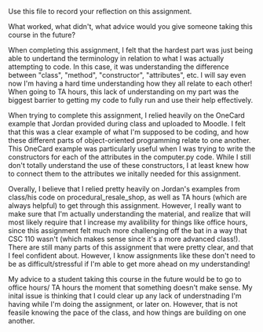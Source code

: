 Use this file to record your reflection on this assignment. 

What worked, what didn't, what advice would you give someone taking this course in the future?

When completing this assignment, I felt that the hardest part was just being able to undertand the terminology in relation to what I was actually attempting to code. In this case, it was understanding the difference between "class", "method", "constructor", "attributes", etc. I will say even now I'm having a hard time understanding how they all relate to each other! When going to TA hours, this lack of understanding on my part was the biggest barrier to getting my code to fully run and use their help effectively. 

When trying to complete this assignment, I relied heavily on the OneCard example that Jordan provided during class and uploaded to Moodle. I felt that this was a clear example of what I'm supposed to be coding, and how these different parts of object-oriented programming relate to one another. This OneCard example was particularly useful when I was trying to write the constructors for each of the attributes in the computer.py code. While I still don't totally understand the use of these constructors, I at least knew how to connect them to the attributes we initally needed for this assignment.  

Overally, I believe that I relied pretty heavily on Jordan's examples from class/his code on procedural_resale_shop, as well as TA hours (which are always helpful) to get through this assignment. However, I really want to make sure that I'm actually understanding the material, and realize that will most likely require that I increase my avalibility for things like office hours, since this assignment felt much more challenging off the bat in a way that CSC 110 wasn't (which makes sense since it's a more advanced class!). There are still many parts of this assignment that were pretty clear, and that I feel confident about. However, I know assignments like these don't need to be as difficult/stressful if I'm able to get more ahead on my understanding!

My advice to a student taking this course in the future would be to go to office hours/ TA hours the moment that something doesn't make sense. My inital issue is thinking that I could clear up any lack of understnading I'm having while I'm doing the assignment, or later on. However, that is not feasile knowing the pace of the class, and how things are building on one another. 
